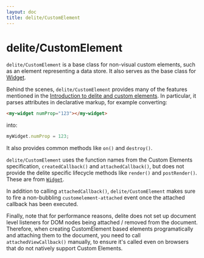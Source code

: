 ```yaml
---
layout: doc
title: delite/CustomElement
---
```


# delite/CustomElement

`delite/CustomElement` is a base class for non-visual custom elements, such as an element representing a data store.
It also serves as the base class for [Widget](Widget.md).

Behind the scenes, `delite/CustomElement` provides many of the features mentioned in the
[Introduction to delite and custom elements](customElements101.md).  In particular,
it parses attributes in declarative markup, for example converting:

```html
<my-widget numProp="123"></my-widget>
```

into:

```js
myWidget.numProp = 123;
```

It also provides common methods like `on()` and `destroy()`.

`delite/CustomElement` uses the function names from the Custom Elements specification,
`createdCallback()` and `attachedCallback()`, but does not provide the delite specific lifecycle methods
like `render()` and `postRender()`.  These are from [`Widget`](Widget.md).

In addition to calling `attachedCallback()`, `delite/CustomElement` makes sure to fire a non-bubbling 
`customelement-attached` event once the attached callback has been executed.

Finally, note that for performance reasons, delite does not set up document level listeners for DOM nodes
being attached / removed from the document.  Therefore, when creating CustomElement based elements programatically
and attaching them to the document, you need to call `attachedViewCallback()` manually, to ensure it's called even on 
browsers that do not natively support Custom Elements.
